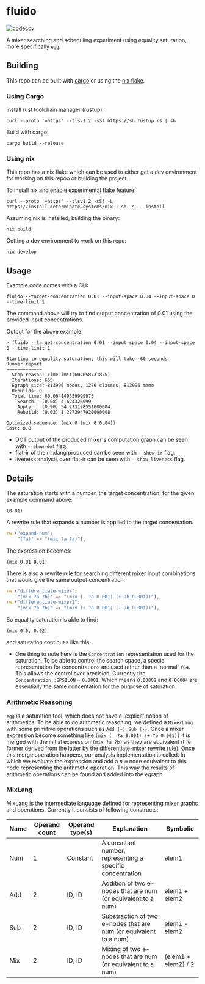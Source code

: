 # fluido
[![codecov](https://codecov.io/gh/kayagokalp/fluido/graph/badge.svg?token=YSHCS84CQ5)](https://codecov.io/gh/kayagokalp/fluido)

A mixer searching and scheduling experiment using equality saturation, more specifically `egg`.

## Building 

This repo can be built with [cargo](https://doc.rust-lang.org/cargo/) or using the [nix flake](https://nixos.wiki/wiki/Flakes).

### Using Cargo

Install rust toolchain manager (rustup):

```console
curl --proto '=https' --tlsv1.2 -sSf https://sh.rustup.rs | sh
```

Build with cargo:

```console
cargo build --release
```

### Using nix

This repo has a nix flake which can be used to either get a dev environment for working on this repoo or building the project.

To install nix and enable experimental flake feature:

```console
curl --proto '=https' --tlsv1.2 -sSf -L https://install.determinate.systems/nix | sh -s -- install
```

Assuming nix is installed, building the binary:

```console
nix build
```

Getting a dev environment to work on this repo:

```console
nix develop
```

## Usage

Example code comes with a CLI:

```console
fluido --target-concentration 0.01 --input-space 0.04 --input-space 0 --time-limit 1
```

The command above will try to find output concentration of 0.01 using the provided input concentrations.

Output for the above example:

```console
> fluido --target-concentration 0.01 --input-space 0.04 --input-space 0 --time-limit 1

Starting to equality saturation, this will take ~60 seconds
Runner report
=============
  Stop reason: TimeLimit(60.058731875)
  Iterations: 655
  Egraph size: 813996 nodes, 1276 classes, 813996 memo
  Rebuilds: 0
  Total time: 60.064849359999975
    Search:  (0.08) 4.624326999
    Apply:   (0.90) 54.213128551000004
    Rebuild: (0.02) 1.2272947920000008

Optimized sequence: (mix 0 (mix 0 0.04))
Cost: 0.0
```

* DOT output of the produced mixer's computation graph can be seen with `--show-dot` flag.
* flat-ir of the mixlang produced can be seen with `--show-ir` flag. 
* liveness analysis over flat-ir can be seen with `--show-liveness` flag.

## Details

The saturation starts with a number, the target concentration, for the given example command above:

```console
(0.01)
```

A rewrite rule that expands a number is applied to the target concentation.

```rust
rw!("expand-num";
    "(?a)" => "(mix ?a ?a)"),
```

The expression becomes:

```console
(mix 0.01 0.01)
```

There is also a rewrite rule for searching different mixer input combinations that would give the same output concentration:

```rust
rw!("differentiate-mixer";
    "(mix ?a ?b)" => "(mix (- ?a 0.001) (+ ?b 0.001))"),
rw!("differentiate-mixer2";
    "(mix ?a ?b)" => "(mix (+ ?a 0.001) (- ?b 0.001))"),
```

So equality saturation is able to find:

```console
(mix 0.0, 0.02)
```

and saturation continues like this.


- One thing to note here is the `Concentration` representation used for the saturation. To be able to control the search space, a special representation for concentrations are used rather than a 'normal' `f64`. This allows the control over precision. Currently the `Concentration::EPSILON` = `0.0001`. Which means `0.00002` and `0.00004` are essentially the same concentation for the purpose of saturation. 


### Arithmetic Reasoning

`egg` is a saturation tool, which does not have a 'explicit' notion of arithmetics. To be able to do arithmetic reasoning, we defined a `MixerLang` with some primitive operations such as `Add (+)`, `Sub (-)`. Once a mixer expression become something like `(mix (- ?a 0.001) (+ ?b 0.001))` it is merged with the initial expression `(mix ?a ?b)` as they are equivalent (the former derived from the latter by the differentiate-mixer rewrite rule). Once this merge operation happens, our analysis implementation is called. In which we evaluate the expression and add a `Num` node equivalent to this node representing the arithmetic operation. This way the results of arithmetic operations can be found and added into the egraph.


### MixLang

MixLang is the intermediate language defined for representing mixer graphs and operations. Currently it consists of following constructs:

| Name         | Operand count  | Operand type(s)| Explanation                                                            | Symbolic 
|--------------|----------------|----------------|------------------------------------------------------------------------|---------------------|
| Num          | 1              | Constant       |  A consntant number, representing a specific concentration             | elem1               |
| Add          | 2              | ID, ID         |  Addition of two e-nodes that are num (or equivalent to a num)         | elem1 + elem2       |
| Sub          | 2              | ID, ID         |  Substraction of two e-nodes that are num (or equivalent to a num)     | elem1 - elem2       |
| Mix          | 2              | ID, ID         |  Mixing of two e-nodes that are num (or equivalent to a num)           | (elem1 + elem2) / 2 |
